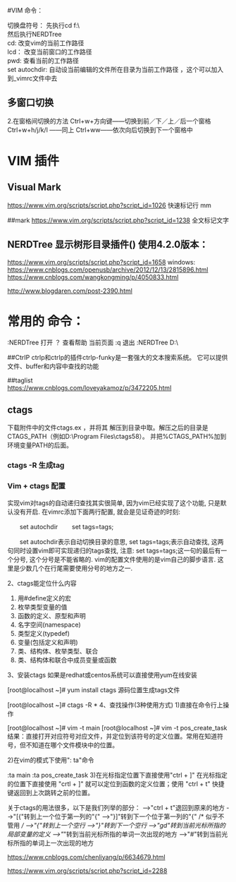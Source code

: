 #VIM 命令：

切换盘符号：
先执行cd f:\  
然后执行NERDTree  
cd: 改变vim的当前工作路径  
lcd： 改变当前窗口的工作路径  
pwd: 查看当前的工作路径  
set autochdir: 自动设当前编辑的文件所在目录为当前工作路径 ，这个可以加入到_vimrc文件中去  
## 多窗口切换
2.在窗格间切换的方法
Ctrl+w+方向键——切换到前／下／上／后一个窗格
Ctrl+w+h/j/k/l ——同上
Ctrl+ww——依次向后切换到下一个窗格中


# VIM 插件

## Visual Mark 
https://www.vim.org/scripts/script.php?script_id=1026
快速标记行 mm


##mark   https://www.vim.org/scripts/script.php?script_id=1238
全文标记文字


## NERDTree 显示树形目录插件() 使用4.2.0版本：
https://www.vim.org/scripts/script.php?script_id=1658
windows: https://www.cnblogs.com/openusb/archive/2012/12/13/2815896.html
https://www.cnblogs.com/wangkongming/p/4050833.html

http://www.blogdaren.com/post-2390.html
# 常用的 命令：
:NERDTree 打开
？ 查看帮助
当前页面 :q 退出
:NERDTree D:\



##CtrIP
ctrlp和ctrlp的插件ctrlp-funky是一套强大的文本搜索系统。
它可以提供文件、buffer和内容中查找的功能

##taglist  
https://www.cnblogs.com/loveyakamoz/p/3472205.html

## ctags  
下载附件中的文件ctags.ex ，并将其 解压到目录中取。解压之后的目录是CTAGS_PATH（例如D:\Program Files\ctags58）。
并把%CTAGS_PATH%加到环境变量PATH的后面。

###  ctags -R 生成tag

###  Vim + ctags 配置
实现vim对tags的自动递归查找其实很简单, 因为vim已经实现了这个功能, 只是默认没有开启. 在vimrc添加下面两行配置, 就会是见证奇迹的时刻:

　　set autochdir
　　set tags=tags;

　　set autochdir表示自动切换目录的意思, set tags=tags;表示自动查找, 这两句同时设置vim即可实现递归的tags查找, 注意: set tags=tags;这一句的最后有一个分号, 这个分号是不能省略的. vim的配置文件使用的是vim自己的脚步语言. 这里是少数几个在行尾需要使用分号的地方之一.
  
  2、ctags能定位什么内容
1) 用#define定义的宏
2) 枚举类型变量的值
3) 函数的定义、原型和声明
4) 名字空间(namespace)
5) 类型定义(typedef)
6) 变量(包括定义和声明)
7) 类、结构体、枚举类型、联合
8) 类、结构体和联合中成员变量或函数

3、安装ctags
如果是redhat或centos系统可以直接使用yum在线安装

[root@localhost ~]# yum install ctags
源码位置生成tags文件

[root@localhost ~]# ctags -R *
4、查找操作(3种使用方式)
1)直接在命令行上操作

[root@localhost ~]# vim -t main
[root@localhost ~]# vim -t pos_create_task
结果：直接打开对应符号对应文件，并定位到该符号的定义位置。常用在知道符号，但不知道在哪个文件模块中的位置。

2)在vim的模式下使用": ta"命令

:ta main
:ta pos_create_task
3)在光标指定位置下直接使用"ctrl + ]"
在光标指定的位置下直接使用 "crtl + ]" 就可以定位到函数的定义位置；使用 "ctrl + t" 快捷键返回到上次跳转之前的位置。

关于ctags的用法很多，以下是我们列举的部分：
-->"ctrl + t"退回到原来的地方
-->"[{"转到上一个位于第一列的"{"
-->"}]"转到下一个位于第一列的"{" /* 似乎不管用 */
-->"{"转到上一个空行
-->"}"转到下一个空行
-->"gd"转到当前光标所指的局部变量的定义
-->"*"转到当前光标所指的单词一次出现的地方
-->"#"转到当前光标所指的单词上一次出现的地方


https://www.cnblogs.com/chenliyang/p/6634679.html
  
https://www.vim.org/scripts/script.php?script_id=2288  




